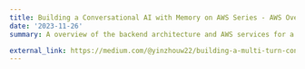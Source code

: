 ```yaml
---
title: Building a Conversational AI with Memory on AWS Series - AWS Overview
date: '2023-11-26'
summary: A overview of the backend architecture and AWS services for a conversational AI with memmory.

external_link: https://medium.com/@yinzhouw22/building-a-multi-turn-conversational-ai-on-aws-series-aws-overview-153bdf79eda3
---
```


